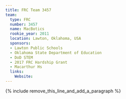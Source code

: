 ```yaml
---
title: FRC Team 3457
team:
  type: FRC
  number: 3457
  name: MacBotics
  rookie_year: 2011
  location: Lawton, Oklahoma, USA
  sponsors:
  - Lawton Public Schools
  - Oklahoma State Department of Education
  - DoD STEM
  - 2017 FRC Hardship Grant
  - Macarthur Hs
  links:
    Website:
---
```


{% include remove_this_line_and_add_a_paragraph %}